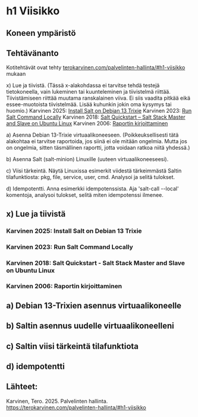 # h1 Viisikko

## Koneen ympäristö

## Tehtävänanto

Kotitehtävät ovat tehty [terokarvinen.com/palvelinten-hallinta/#h1-viisikko](https://terokarvinen.com/palvelinten-hallinta/#h1-viisikko) mukaan

x) Lue ja tiivistä. (Tässä x-alakohdassa ei tarvitse tehdä testejä tietokoneella, vain lukeminen tai kuunteleminen ja tiivistelmä riittää. Tiivistämiseen riittää muutama ranskalainen viiva. Ei siis vaadita pitkää eikä essee-muotoista tiivistelmää. Lisää kuhunkin jokin oma kysymys tai huomio.)
  Karvinen 2025: [Install Salt on Debian 13 Trixie](https://terokarvinen.com/install-salt-on-debian-13-trixie/)
  Karvinen 2023: [Run Salt Command Locally](https://terokarvinen.com/2021/salt-run-command-locally/)
  Karvinen 2018: [Salt Quickstart – Salt Stack Master and Slave on Ubuntu Linux](https://terokarvinen.com/2018/03/28/salt-quickstart-salt-stack-master-and-slave-on-ubuntu-linux/)
  Karvinen 2006: [Raportin kirjoittaminen](https://terokarvinen.com/2006/06/04/raportin-kirjoittaminen-4/)

a) Asenna Debian 13-Trixie virtuaalikoneeseen. (Poikkeuksellisesti tätä alakohtaa ei tarvitse raportoida, jos siinä ei ole mitään ongelmia. Mutta jos on ongelmia, sitten täsmällinen raportti, jotta voidaan ratkoa niitä yhdessä.)

b) Asenna Salt (salt-minion) Linuxille (uuteen virtuaalikoneeseesi).

c) Viisi tärkeintä. Näytä Linuxissa esimerkit viidestä tärkeimmästä Saltin tilafunktiosta: pkg, file, service, user, cmd. Analysoi ja selitä tulokset.

d) Idempotentti. Anna esimerkki idempotenssista. Aja 'salt-call --local' komentoja, analysoi tulokset, selitä miten idempotenssi ilmenee.

## x) Lue ja tiivistä

### Karvinen 2025: Install Salt on Debian 13 Trixie

### Karvinen 2023: Run Salt Command Locally

### Karvinen 2018: Salt Quickstart - Salt Stack Master and Slave on Ubuntu Linux

### Karvinen 2006: Raportin kirjoittaminen

## a) Debian 13-Trixien asennus virtuaalikoneelle

## b) Saltin asennus uudelle virtuaalikoneelleni

## c) Saltin viisi tärkeintä tilafunktiota

## d) idempotentti

## Lähteet:

Karvinen, Tero. 2025. Palvelinten hallinta. https://terokarvinen.com/palvelinten-hallinta/#h1-viisikko
